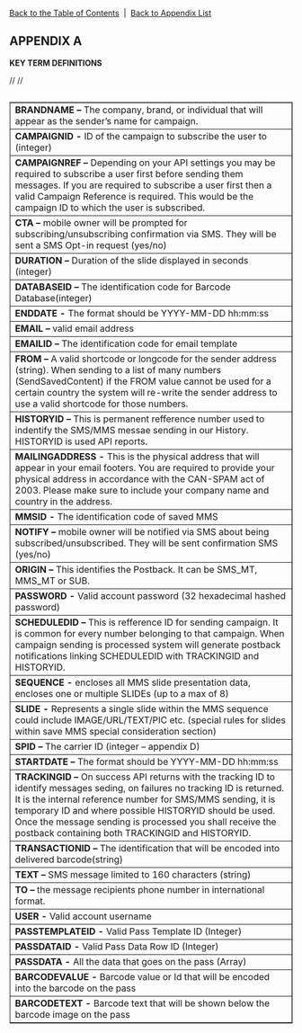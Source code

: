 <a href="/1.3/README.md">Back to the Table of Contents</a>&nbsp;&nbsp;|&nbsp;&nbsp;<a href="API_APPENDIX.md">Back to Appendix List</a>
<h2>APPENDIX A</h2>
<div class="text-2"><a id="appendix-b"></a><strong>KEY TERM DEFINITIONS</strong></div>

//<table class="toc" style="font-size:11px;">
//<tbody>

<table border = "1">

<tr><td><b>BRANDNAME –</b> The company, brand, or individual that will appear as the sender’s name for campaign.</td></tr>
<tr><td><b>CAMPAIGNID -</b> ID of the campaign to subscribe the user to (integer)</td></tr>
<tr><td><b>CAMPAIGNREF –</b> Depending on your API settings you may be required to subscribe a user first before sending them messages. If you are required to subscribe a user first then a valid Campaign Reference is required. This would be the campaign ID to which the user is subscribed.</td></tr>
<tr><td><b>CTA – </b> mobile owner will be prompted for subscribing/unsubscribing confirmation via SMS. They will be sent a SMS Opt-in request (yes/no)</td></tr>
<tr><td><b>DURATION –</b> Duration of the slide displayed in seconds (integer)</td></tr>
<tr><td><b>DATABASEID –</b> The identification code for Barcode Database(integer)
<tr><td><b>ENDDATE -</b> The format should be YYYY-MM-DD hh:mm:ss</td></tr>
<tr><td><b>EMAIL –</b> valid email address</td></tr>
<tr><td><b>EMAILID –</b> The identification code for email template</td></tr>
<tr><td><b>FROM –</b> A valid shortcode or longcode for the sender address (string). When sending to a list of many numbers (SendSavedContent) if the FROM value cannot be used for a certain country the system will re-write the sender address to use a valid shortcode for those numbers.</td></tr>
<tr><td><b>HISTORYID –</b> This is permanent refference number used to indentify the SMS/MMS messae sending in our History. HISTORYID is used API reports.</td></tr>
<tr><td><b>MAILINGADDRESS -</b> This is the physical address that will appear in your email footers. You are required to provide your physical address in accordance with the CAN-SPAM act of 2003. Please make sure to include your company name and country in the address.</td></tr>
<tr><td><b>MMSID -</b> The identification code of saved MMS</td></tr>
<tr><td><b>NOTIFY –</b> mobile owner will be notified via SMS about being subscribed/unsubscribed. They will be sent confirmation SMS (yes/no)</td></tr>
<tr><td><b>ORIGIN –</b> This identifies the Postback. It can be SMS_MT, MMS_MT or SUB.</td></tr>
<tr><td><b>PASSWORD -</b> Valid account password (32 hexadecimal hashed password)</td></tr>
<tr><td><b>SCHEDULEDID –</b> This is refference ID for sending campaign. It is common for every number belonging to that campaign. When campaign sending is processed system will generate postback notifications linking SCHEDULEDID with TRACKINGID and HISTORYID.</td></tr>
<tr><td><b>SEQUENCE -</b> encloses all MMS slide presentation data, encloses one or multiple SLIDEs (up to a max of 8)</td></tr>
<tr><td><b>SLIDE -</b> Represents a single slide within the MMS sequence could include IMAGE/URL/TEXT/PIC etc. (special rules for slides within save MMS special consideration section)</td></tr>
<tr><td><b>SPID –</b> The carrier ID (integer – appendix D)</td></tr>
<tr><td><b>STARTDATE –</b> The format should be YYYY-MM-DD hh:mm:ss</td></tr>
<tr><td><b>TRACKINGID –</b> On success API returns with the tracking ID to identify messages seding, on failures no tracking ID is returned. It is the internal reference number for SMS/MMS sending, it is temporary ID and where possible HISTORYID should be used. Once the message sending is processed you shall receive the postback containing both TRACKINGID and HISTORYID.</td></tr>
<tr><td><b>TRANSACTIONID –</b> The identification that will be encoded into delivered barcode(string)</td></tr>
<tr><td><b>TEXT –</b> SMS message limited to 160 characters (string)</td></tr>
<tr><td><b>TO –</b> the message recipients phone number in international format.</td></tr>
<tr><td><b>USER -</b> Valid account username</td></tr>
<tr><td><b>PASSTEMPLATEID -</b> Valid Pass Template ID (Integer)</td></tr>
<tr><td><b>PASSDATAID -</b> Valid Pass Data Row ID (Integer)</td></tr>
<tr><td><b>PASSDATA -</b> All the data that goes on the pass (Array)</td></tr>
<tr><td><b>BARCODEVALUE -</b> Barcode value or Id that will be encoded into the barcode on the pass</td></tr>
<tr><td><b>BARCODETEXT -</b> Barcode text that will be shown below the barcode image on the pass</td></tr>

